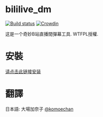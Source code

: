 bililive_dm
=======

[![Build status](https://ci.appveyor.com/api/projects/status/4ung75nx9remwc7j?svg=true&passingText=%E7%BC%96%E8%AF%91%20-%20%E7%A8%B3%20&pendingText=%E5%B0%8F%E5%9C%9F%E8%B1%86%E7%82%B8%E4%BA%86%20&failingText=%E6%88%91%E6%84%9F%E8%A7%89%E5%8D%9C%E8%A1%8C%20)](https://ci.appveyor.com/project/copyliu/bililive-dm) [![Crowdin](https://badges.crowdin.net/bililivedm/localized.svg)](https://crowdin.com/project/bililivedm)

这是一个奇妙B站直播間彈幕工具. WTFPL授權.

安裝
=======

[请点击此链接安装](https://soft.ceve-market.org/bilibili_dm/Bililive_dm.application) 

翻譯
=======
日本語: 大場加奈子 [@komoechan](https://twitter.com/komoechan)
